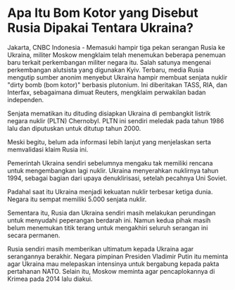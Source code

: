 # Apa Itu Bom Kotor yang Disebut Rusia Dipakai Tentara Ukraina?

Jakarta, CNBC Indonesia - Memasuki hampir tiga pekan serangan Rusia ke Ukraina, militer Moskow mengklaim telah menemukan beberapa penemuan baru terkait perkembangan militer negara itu. Salah satunya mengenai perkembangan alutsista yang digunakan Kyiv.
Terbaru, media Rusia mengutip sumber anonim menyebut Ukraina hampir membuat senjata nuklir "dirty bomb (bom kotor)" berbasis plutonium. Ini diberitakan TASS, RIA, dan Interfax, sebagaimana dimuat Reuters, mengklaim perwakilan badan independen.

Senjata mematikan itu dituding disiapkan Ukraina di pembangkit listrik negara nuklir (PLTN) Chernobyl. PLTN ini sendiri meledak pada tahun 1986 lalu dan diputuskan untuk ditutup tahun 2000.

Meski begitu, belum ada informasi lebih lanjut yang menjelaskan serta memvalidasi klaim Rusia ini.

Pemerintah Ukraina sendiri sebelumnya mengaku tak memiliki rencana untuk mengembangkan lagi nuklir. Ukraina menyerahkan nuklirnya tahun 1994, sebagai bagian dari upaya denuklirisasi, setelah pecahnya Uni Soviet.

Padahal saat itu Ukraina menjadi kekuatan nuklir terbesar ketiga dunia. Negara itu sempat memiliki 5.000 senjata nuklir.

Sementara itu, Rusia dan Ukraina sendiri masih melakukan perundingan untuk menyudahi peperangan berdarah ini. Namun kedua pihak masih belum menemukan titik terang untuk mengakhiri seluruh serangan ini secara permanen.

Rusia sendiri masih memberikan ultimatum kepada Ukraina agar serangannya berakhir. Negara pimpinan Presiden Vladimir Putin itu meminta agar Ukraina mau melepaskan intensinya untuk bergabung kepada pakta pertahanan NATO. Selain itu, Moskow meminta agar pencaplokannya di Krimea pada 2014 lalu diakui.